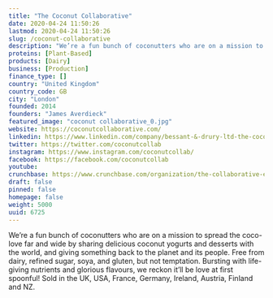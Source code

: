 ```yaml
---
title: "The Coconut Collaborative"
date: 2020-04-24 11:50:26
lastmod: 2020-04-24 11:50:26
slug: /coconut-collaborative
description: "We’re a fun bunch of coconutters who are on a mission to spread the coco-love far and wide by sharing delicious coconut yogurts and desserts with the world, and giving something back to the planet and its people. Free from dairy, refined sugar, soya, and gluten, but not temptation. Bursting with life-giving nutrients and glorious flavours, we reckon it’ll be love at first spoonful! Sold in the UK, USA, France, Germany, Ireland, Austria, Finland and NZ."
proteins: [Plant-Based]
products: [Dairy]
business: [Production]
finance_type: []
country: "United Kingdom"
country_code: GB
city: "London"
founded: 2014
founders: "James Averdieck"
featured_image: "coconut collaborative_0.jpg"
website: https://coconutcollaborative.com/
linkedin: https://www.linkedin.com/company/bessant-&-drury-ltd-the-coconut-collaborative-
twitter: https://twitter.com/coconutcollab
instagram: https://www.instagram.com/coconutcollab/
facebook: https://facebook.com/coconutcollab
youtube: 
crunchbase: https://www.crunchbase.com/organization/the-collaborative-eef7
draft: false
pinned: false
homepage: false
weight: 5000
uuid: 6725
---
```

We’re a fun bunch of coconutters who are on a mission to spread the coco-love far and wide by sharing delicious coconut yogurts and desserts with the world, and giving something back to the planet and its people. Free from dairy, refined sugar, soya, and gluten, but not temptation. Bursting with life-giving nutrients and glorious flavours, we reckon it’ll be love at first spoonful! Sold in the UK, USA, France, Germany, Ireland, Austria, Finland and NZ.
